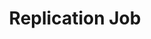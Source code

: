 ---
# -------------------------- #
#        CONTENT TYPE        #
# -------------------------- #

product-type: "connect"
content-type: "api-object"
endpoint: "replication-jobs"
order: 9


# -------------------------- #
#        OBJECT INFO         #
# -------------------------- #

title: "Replication Job"
description: "{{ api.core-objects.replication-jobs.description | flatify }}"
endpoint-url: "/sources/{source_id}/sync"

intro-short: "Start and stop replication jobs" # Used in the API functionality section of the docs


# -------------------------- #
#        VERSION INFO        #
# -------------------------- #

latest-version: "4"
versions:
  - number: "4"
    deprecated: false


# -------------------------- #
#      AVAILABLE METHODS     #
# -------------------------- #

available-methods:
  - id: "start-a-job"
    title: "Start a replication job"
    method: "post"
    short: "{{ site.data.connect.core-objects.replication-jobs.post.short | flatify }}"

  - id: "stop-a-job"
    title: "Stop a replication job"
    method: "delete"
    short: "{{ site.data.connect.core-objects.replication-jobs.delete.short | flatify }}"


# -------------------------- #
#      OBJECT ATTRIBUTES     #
# -------------------------- #

object-attributes:
  - name: "job_name"
    type: "string"
    description: "A unique identifier for the replication job."
---